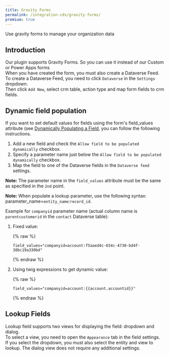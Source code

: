 ```yaml
---
title: Gravity Forms
permalink: /integration-cds/gravity-forms/
premium: true
---
```


<p class="lead">Use gravity forms to manage your organization data</p>

## Introduction

Our plugin supports Gravity Forms. So you can use it instead of our Custom or Power Apps forms
<br>
When you have created the form, you must also create a Dataverse Feed.
<br>
To create a Dataverse Feed, you need to click `Dataverse` in the `Settings` dropdown.
<br>
Then click `Add New`, select crm table, action type and map form fields to crm fields.

## Dynamic field population

If you want to set default values for fields using the form's field_values attribute (see [Dynamically Populating a Field](https://docs.gravityforms.com/using-dynamic-population/), you can follow the following instructions.

1. Add a new field and check the `Allow field to be populated dynamically` checkbox.
2. Specify a parameter name just below the `Allow field to be populated dynamically` checkbox.
3. Map the field to one of the Dataverse fields in the `Dataverse feed` settings.

**Note:** The parameter name in the `field_values` attribute must be the same as specified in the `2nd` point.

**Note:** When populate a lookup parameter, use the following syntax: parameter_name=`entity_name`:`record_id`. 

Example for `companyid` parameter name (actual column name is `parentcustomerid` in the `contact` Dataverse table): 

1. Fixed value:
   
   {% raw %}
   ```
   field_values="companyid=account:f5aaed4c-654c-4730-bd4f-38bc19a330bd"
   ```
   {% endraw %}

2. Using twig expressions to get dynamic value:

   {% raw %}
   ```
   field_values="companyid=account:{{account.accountid}}"
   ```
   {% endraw %}

## Lookup Fields
Lookup field supports two views for displaying the field: dropdown and dialog.
<br>
To select a view, you need to open the `Appearance` tab in the field settings.
<br>
If you select the dropdown, you must also select the entity and view to lookup. The dialog view does not require any additional settings.
